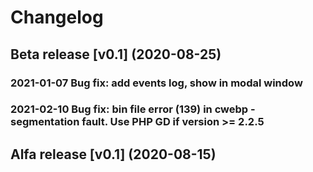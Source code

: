 # Changelog

## Beta release [v0.1] (2020-08-25)
### 2021-01-07 Bug fix: add events log, show in modal window
### 2021-02-10 Bug fix: bin file error (139) in cwebp - segmentation fault. Use PHP GD if version >= 2.2.5

## Alfa release [v0.1] (2020-08-15)
